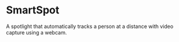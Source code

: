 # SmartSpot
A spotlight that automatically tracks a person at a distance with video capture using a webcam.
